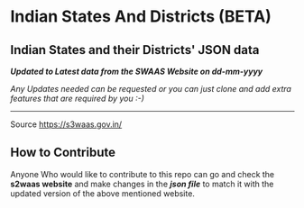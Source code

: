 # Indian States And Districts (BETA)

## Indian States and their Districts' JSON data

***Updated to Latest data from the SWAAS Website on dd-mm-yyyy***

*Any Updates needed can be requested or you can just clone and add extra features that are required by you :-)*

---
Source https://s3waas.gov.in/

## How to Contribute 

Anyone Who would like to contribute to this repo can go and check the **s2waas website** and make changes in the ***json file*** to match it with the updated version of the above mentioned website.